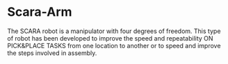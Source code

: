 # Scara-Arm
The SCARA robot is a manipulator with four degrees of freedom. This type of robot has been developed to improve the speed and repeatability ON PICK&amp;PLACE TASKS from one location to another or to speed and improve the steps involved in assembly. 
